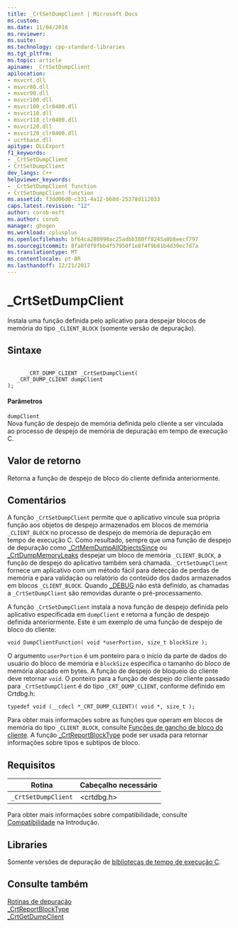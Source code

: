 ```yaml
---
title: _CrtSetDumpClient | Microsoft Docs
ms.custom: 
ms.date: 11/04/2016
ms.reviewer: 
ms.suite: 
ms.technology: cpp-standard-libraries
ms.tgt_pltfrm: 
ms.topic: article
apiname: _CrtSetDumpClient
apilocation:
- msvcrt.dll
- msvcr80.dll
- msvcr90.dll
- msvcr100.dll
- msvcr100_clr0400.dll
- msvcr110.dll
- msvcr110_clr0400.dll
- msvcr120.dll
- msvcr120_clr0400.dll
- ucrtbase.dll
apitype: DLLExport
f1_keywords:
- _CrtSetDumpClient
- CrtSetDumpClient
dev_langs: C++
helpviewer_keywords:
- _CrtSetDumpClient function
- CrtSetDumpClient function
ms.assetid: f3dd06d0-c331-4a12-b68d-25378d112033
caps.latest.revision: "12"
author: corob-msft
ms.author: corob
manager: ghogen
ms.workload: cplusplus
ms.openlocfilehash: bf64ca280998ac25adbb380ff8245a0b8eecf797
ms.sourcegitcommit: 8fa8fdf0fbb4f57950f1e8f4f9b81b4d39ec7d7a
ms.translationtype: MT
ms.contentlocale: pt-BR
ms.lasthandoff: 12/21/2017
---
```

# <a name="crtsetdumpclient"></a>_CrtSetDumpClient
Instala uma função definida pelo aplicativo para despejar blocos de memória do tipo `_CLIENT_BLOCK` (somente versão de depuração).  
  
## <a name="syntax"></a>Sintaxe  
  
```  
  
      _CRT_DUMP_CLIENT _CrtSetDumpClient(   
   _CRT_DUMP_CLIENT dumpClient   
);  
```  
  
#### <a name="parameters"></a>Parâmetros  
 `dumpClient`  
 Nova função de despejo de memória definida pelo cliente a ser vinculada ao processo de despejo de memória de depuração em tempo de execução C.  
  
## <a name="return-value"></a>Valor de retorno  
 Retorna a função de despejo de bloco do cliente definida anteriormente.  
  
## <a name="remarks"></a>Comentários  
 A função `_CrtSetDumpClient` permite que o aplicativo vincule sua própria função aos objetos de despejo armazenados em blocos de memória `_CLIENT_BLOCK` no processo de despejo de memória de depuração em tempo de execução C. Como resultado, sempre que uma função de despejo de depuração como [_CrtMemDumpAllObjectsSince](../../c-runtime-library/reference/crtmemdumpallobjectssince.md) ou [_CrtDumpMemoryLeaks](../../c-runtime-library/reference/crtdumpmemoryleaks.md) despejar um bloco de memória `_CLIENT_BLOCK`, a função de despejo do aplicativo também será chamada. `_CrtSetDumpClient` fornece um aplicativo com um método fácil para detecção de perdas de memória e para validação ou relatório do conteúdo dos dados armazenados em blocos `_CLIENT_BLOCK`. Quando [_DEBUG](../../c-runtime-library/debug.md) não está definido, as chamadas a `_CrtSetDumpClient` são removidas durante o pré-processamento.  
  
 A função `_CrtSetDumpClient` instala a nova função de despejo definida pelo aplicativo especificada em `dumpClient` e retorna a função de despejo definida anteriormente. Este é um exemplo de uma função de despejo de bloco do cliente:  
  
```  
void DumpClientFunction( void *userPortion, size_t blockSize );  
```  
  
 O argumento `userPortion` é um ponteiro para o início da parte de dados do usuário do bloco de memória e `blockSize` especifica o tamanho do bloco de memória alocado em bytes. A função de despejo de bloqueio do cliente deve retornar `void`. O ponteiro para a função de despejo do cliente passado para `_CrtSetDumpClient` é do tipo `_CRT_DUMP_CLIENT`, conforme definido em Crtdbg.h:  
  
```  
typedef void (__cdecl *_CRT_DUMP_CLIENT)( void *, size_t );  
```  
  
 Para obter mais informações sobre as funções que operam em blocos de memória do tipo `_CLIENT_BLOCK`, consulte [Funções de gancho de bloco do cliente](/visualstudio/debugger/client-block-hook-functions). A função [_CrtReportBlockType](../../c-runtime-library/reference/crtreportblocktype.md) pode ser usada para retornar informações sobre tipos e subtipos de bloco.  
  
## <a name="requirements"></a>Requisitos  
  
|Rotina|Cabeçalho necessário|  
|-------------|---------------------|  
|`_CrtSetDumpClient`|\<crtdbg.h>|  
  
 Para obter mais informações sobre compatibilidade, consulte [Compatibilidade](../../c-runtime-library/compatibility.md) na Introdução.  
  
## <a name="libraries"></a>Libraries  
 Somente versões de depuração de [bibliotecas de tempo de execução C](../../c-runtime-library/crt-library-features.md).  
  
## <a name="see-also"></a>Consulte também  
 [Rotinas de depuração](../../c-runtime-library/debug-routines.md)   
 [_CrtReportBlockType](../../c-runtime-library/reference/crtreportblocktype.md)   
 [_CrtGetDumpClient](../../c-runtime-library/reference/crtgetdumpclient.md)